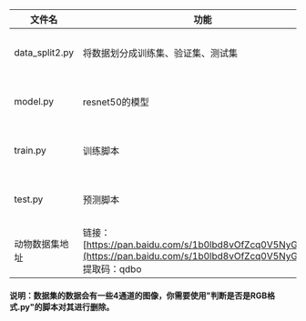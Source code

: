 |文件名|功能|代码地址|视频地址|
|-|-|-|-|
|data_split2.py|将数据划分成训练集、验证集、测试集|[https://github.com/stupid-boy-me/teach_all/blob/main/pytorch_classifier/ResNet50/data_split2.py](https://github.com/stupid-boy-me/teach_all/blob/main/pytorch_classifier/ResNet50/data_split2.py)|[https://www.bilibili.com/video/BV1dP411P7yx/?spm_id_from=333.999.0.0&vd_source=5ba1bf3a19888ef725acbeaf5d3fc6e6](https://www.bilibili.com/video/BV1dP411P7yx/?spm_id_from=333.999.0.0&vd_source=5ba1bf3a19888ef725acbeaf5d3fc6e6)|
|model.py|resnet50的模型|[https://github.com/stupid-boy-me/teach_all/blob/main/pytorch_classifier/ResNet50/model.py](https://github.com/stupid-boy-me/teach_all/blob/main/pytorch_classifier/ResNet50/model.py)|[https://www.bilibili.com/video/BV1Ye411V7bz/?spm_id_from=333.999.0.0](https://www.bilibili.com/video/BV1Ye411V7bz/?spm_id_from=333.999.0.0)|
|train.py|训练脚本|[https://github.com/stupid-boy-me/teach_all/blob/main/pytorch_classifier/ResNet50/train.py](https://github.com/stupid-boy-me/teach_all/blob/main/pytorch_classifier/ResNet50/train.py)|[https://www.bilibili.com/video/BV1jW4y1E7dL/?spm_id_from=333.999.0.0](https://www.bilibili.com/video/BV1jW4y1E7dL/?spm_id_from=333.999.0.0)|
|test.py|预测脚本|[https://github.com/stupid-boy-me/teach_all/blob/main/pytorch_classifier/ResNet50/test.py](https://github.com/stupid-boy-me/teach_all/blob/main/pytorch_classifier/ResNet50/test.py)|[https://www.bilibili.com/video/BV1Te4y1e7gb/?spm_id_from=333.999.0.0&vd_source=5ba1bf3a19888ef725acbeaf5d3fc6e6](https://www.bilibili.com/video/BV1Te4y1e7gb/?spm_id_from=333.999.0.0&vd_source=5ba1bf3a19888ef725acbeaf5d3fc6e6)|
|动物数据集地址|链接：[https://pan.baidu.com/s/1b0lbd8vOfZcq0V5NyGbroQ](https://pan.baidu.com/s/1b0lbd8vOfZcq0V5NyGbroQ)<br>提取码：qdbo|||

#### 说明：数据集的数据会有一些4通道的图像，你需要使用"判断是否是RGB格式.py"的脚本对其进行删除。
